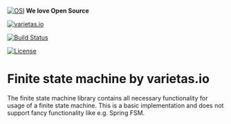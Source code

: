 [![OSI](https://res-5.cloudinary.com/crunchbase-production/image/upload/c_lpad,h_15,w_15,f_auto,q_auto:eco/v1413265600/yos3vcohir2yxnb3jtpf.png)](https://opensource.org) **We love Open Source**

[![varietas.io](https://img.shields.io/badge/varietas.io-active-ff69b4.svg)](https://varietas.io)

[![Build Status](https://ci.varietas.io/job/varietas---instrumentum-status-machina/badge/icon)](https://ci.varietas.io/job/varietas---instrumentum-status-machina)

[![License](https://img.shields.io/badge/License-Apache%202.0-blue.svg)](https://opensource.org/licenses/Apache-2.0)

# Finite state machine by varietas.io
The finite state machine library contains all necessary functionality for usage of a finite state machine. This is a basic implementation and does not support fancy functionality like e.g. Spring FSM.

